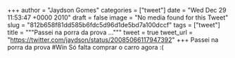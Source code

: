 
+++
author = "Jaydson Gomes"
categories = ["tweet"]
date = "Wed Dec 29 11:53:47 +0000 2010"
draft = false
image = "No media found for this Tweet"
slug = "812b658f81dd585b6fdc5d96d1de5bd7a100dccf"
tags = ["tweet"]
title = """Passei na porra da prova ..."""
tweet = true
tweet_url = "https://twitter.com/jaydson/status/20085066117947392"
+++
Passei na porra da prova #Win Só falta comprar o carro agora :(
